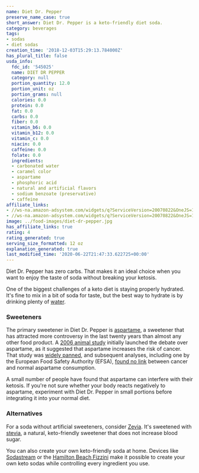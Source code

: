 ```yaml
---
name: Diet Dr. Pepper
preserve_name_case: true
short_answer: Diet Dr. Pepper is a keto-friendly diet soda.
category: beverages
tags:
- sodas
- diet sodas
creation_time: '2018-12-03T15:29:13.784000Z'
has_plural_title: false
usda_info:
  fdc_id: '545025'
  name: DIET DR PEPPER
  category: null
  portion_quantity: 12.0
  portion_unit: oz
  portion_grams: null
  calories: 0.0
  protein: 0.0
  fat: 0.0
  carbs: 0.0
  fiber: 0.0
  vitamin_b6: 0.0
  vitamin_b12: 0.0
  vitamin_c: 0.0
  niacin: 0.0
  caffeine: 0.0
  folate: 0.0
  ingredients:
  - carbonated water
  - caramel color
  - aspartame
  - phosphoric acid
  - natural and artificial flavors
  - sodium benzoate (preservative)
  - caffeine
affiliate_links:
- //ws-na.amazon-adsystem.com/widgets/q?ServiceVersion=20070822&OneJS=1&Operation=GetAdHtml&MarketPlace=US&source=ss&ref=as_ss_li_til&ad_type=product_link&tracking_id=isitketo-20&marketplace=amazon&region=US&placement=B003I81BW2&asins=B003I81BW2&linkId=cf1c3af8a76f300ca6841ce31ee900a8&show_border=true&link_opens_in_new_window=true
- //ws-na.amazon-adsystem.com/widgets/q?ServiceVersion=20070822&OneJS=1&Operation=GetAdHtml&MarketPlace=US&source=ss&ref=as_ss_li_til&ad_type=product_link&tracking_id=isitketo-20&marketplace=amazon&region=US&placement=B078XJD6ZP&asins=B078XJD6ZP&linkId=34d8c295bec9518488929f1663cf6581&show_border=true&link_opens_in_new_window=true
image: ../food-images/diet-dr-pepper.jpg
has_affiliate_links: true
rating: 4
rating_generated: true
serving_size_formatted: 12 oz
explanation_generated: true
last_modified_time: '2020-06-22T21:47:33.622725+00:00'
---
```

Diet Dr. Pepper has zero carbs. That makes it an ideal choice when you want to enjoy the taste of soda without breaking your ketosis.

One of the biggest challenges of a keto diet is staying properly hydrated. It's fine to mix in a bit of soda for taste, but the best way to hydrate is by drinking plenty of [water](/water).

### Sweeteners

The primary sweetener in Diet Dr. Pepper is [aspartame](/aspartame), a sweetener that has attracted more controversy in the last twenty years than almost any other food product. A [2006 animal study](https://www.ncbi.nlm.nih.gov/pubmed/16507461) initially launched the debate over aspartame, as it suggested that aspartame increases the risk of cancer. That study was [widely panned](https://www.ncbi.nlm.nih.gov/pmc/articles/PMC1797853/), and subsequent analyses, including one by the European Food Safety Authority (EFSA), [found no link](https://www.efsa.europa.eu/en/press/news/131210) between cancer and normal aspartame consumption.

A small number of people have found that aspartame can interfere with their ketosis. If you're not sure whether your body reacts negatively to aspartame, experiment with Diet Dr. Pepper in small portions before integrating it into your normal diet.

### Alternatives

For a soda without artificial sweeteners, consider [Zevia](/zevia-soda). It's sweetened with [stevia](/stevia), a natural, keto-friendly sweetener that does not increase blood sugar.

You can also create your own keto-friendly soda at home. Devices like [Sodastream](https://amzn.to/2Roev3z) or the [Hamilton Beach Fizzini](https://amzn.to/2CJisHF) make it possible to create your own keto sodas while controlling every ingredient you use.
